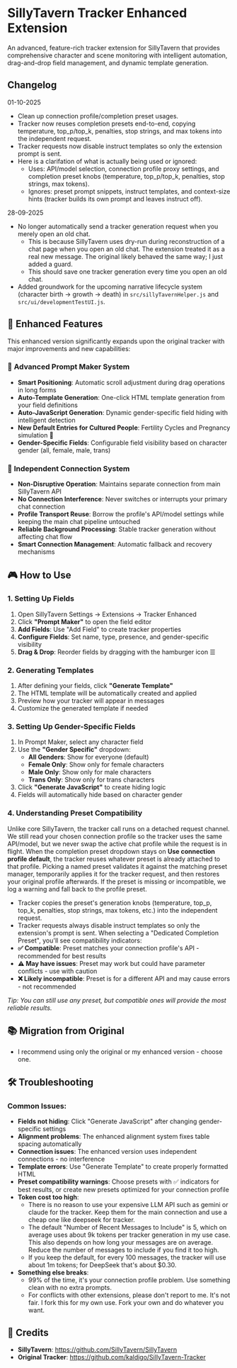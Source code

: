 # SillyTavern Tracker Enhanced Extension

An advanced, feature-rich tracker extension for SillyTavern that provides comprehensive character and scene monitoring with intelligent automation, drag-and-drop field management, and dynamic template generation.

## Changelog

01-10-2025
- Clean up connection profile/completion preset usages.
- Tracker now reuses completion presets end-to-end, copying temperature, top_p/top_k, penalties, stop strings, and max tokens into the independent request.
- Tracker requests now disable instruct templates so only the extension prompt is sent. 
- Here is a clarifation of what is actually being used or ignored:
  - Uses: API/model selection, connection profile proxy settings, and completion preset knobs (temperature, top_p/top_k, penalties, stop strings, max tokens).
  - Ignores: preset prompt snippets, instruct templates, and context-size hints (tracker builds its own prompt and leaves instruct off).

28-09-2025
- No longer automatically send a tracker generation request when you merely open an old chat.
   - This is because SillyTavern uses dry-run during reconstruction of a chat page when you open an old chat. The extension treated it as a real new message. The original likely behaved the same way; I just added a guard.
   - This should save one tracker generation every time you open an old chat.
- Added groundwork for the upcoming narrative lifecycle system (character birth → growth → death) in `src/sillyTavernHelper.js` and `src/ui/developmentTestUI.js`.

## 🚀 Enhanced Features

This enhanced version significantly expands upon the original tracker with major improvements and new capabilities:

### 🎯 **Advanced Prompt Maker System**
- **Smart Positioning**: Automatic scroll adjustment during drag operations in long forms 
- **Auto-Template Generation**: One-click HTML template generation from your field definitions
- **Auto-JavaScript Generation**: Dynamic gender-specific field hiding with intelligent detection
- **New Default Entries for Cultured People**: Fertility Cycles and Pregnancy simulation 🥵  
- **Gender-Specific Fields**: Configurable field visibility based on character gender (all, female, male, trans)

### 🔄 **Independent Connection System**  
- **Non-Disruptive Operation**: Maintains separate connection from main SillyTavern API
- **No Connection Interference**: Never switches or interrupts your primary chat connection
- **Profile Transport Reuse**: Borrow the profile's API/model settings while keeping the main chat pipeline untouched
- **Reliable Background Processing**: Stable tracker generation without affecting chat flow
- **Smart Connection Management**: Automatic fallback and recovery mechanisms

## 🎮 **How to Use**

### 1. **Setting Up Fields**
1. Open SillyTavern Settings → Extensions → Tracker Enhanced
2. Click **"Prompt Maker"** to open the field editor
3. **Add Fields**: Use "Add Field" to create tracker properties
4. **Configure Fields**: Set name, type, presence, and gender-specific visibility
5. **Drag & Drop**: Reorder fields by dragging with the hamburger icon ☰

### 2. **Generating Templates**
1. After defining your fields, click **"Generate Template"**
2. The HTML template will be automatically created and applied
3. Preview how your tracker will appear in messages
4. Customize the generated template if needed

### 3. **Setting Up Gender-Specific Fields**
1. In Prompt Maker, select any character field
2. Use the **"Gender Specific"** dropdown:
   - **All Genders**: Show for everyone (default)
   - **Female Only**: Show only for female characters
   - **Male Only**: Show only for male characters  
   - **Trans Only**: Show only for trans characters
3. Click **"Generate JavaScript"** to create hiding logic
4. Fields will automatically hide based on character gender

### 4. **Understanding Preset Compatibility**
Unlike core SillyTavern, the tracker call runs on a detached request channel. We still read your chosen connection profile so the tracker uses the same API/model, but we never swap the active chat profile while the request is in flight.
When the completion preset dropdown stays on **Use connection profile default**, the tracker reuses whatever preset is already attached to that profile. Picking a named preset validates it against the matching preset manager, temporarily applies it for the tracker request, and then restores your original profile afterwards. If the preset is missing or incompatible, we log a warning and fall back to the profile preset.
- Tracker copies the preset's generation knobs (temperature, top_p, top_k, penalties, stop strings, max tokens, etc.) into the independent request.
- Tracker requests always disable instruct templates so only the extension's prompt is sent.
When selecting a "Dedicated Completion Preset", you'll see compatibility indicators:
- **✅ Compatible**: Preset matches your connection profile's API - recommended for best results
- **⚠️ May have issues**: Preset may work but could have parameter conflicts - use with caution  
- **❌ Likely incompatible**: Preset is for a different API and may cause errors - not recommended

*Tip: You can still use any preset, but compatible ones will provide the most reliable results.*

## 📚 **Migration from Original**

- I recommend using only the original or my enhanced version - choose one. 

## 🛠️ **Troubleshooting**

### Common Issues:
- **Fields not hiding**: Click "Generate JavaScript" after changing gender-specific settings
- **Alignment problems**: The enhanced alignment system fixes table spacing automatically
- **Connection issues**: The enhanced version uses independent connections - no interference
- **Template errors**: Use "Generate Template" to create properly formatted HTML
- **Preset compatibility warnings**: Choose presets with ✅ indicators for best results, or create new presets optimized for your connection profile
- **Token cost too high**: 
   - There is no reason to use your expensive LLM API such as gemini or claude for the tracker. Keep them for the main connection and use a cheap one like deepseek for tracker. 
   - The default "Number of Recent Messages to Include" is 5, which on average uses about 9k tokens per tracker generation in my use case. This also depends on how long your messages are on average. Reduce the number of messages to include if you find it too high. 
   - If you keep the default, for every 100 messages, the tracker will use about 1m tokens; for DeepSeek that's about $0.30. 
- **Something else breaks**: 
   - 99% of the time, it's your connection profile problem. Use something clean with no extra prompts. 
   - For conflicts with other extensions, please don't report to me. It's not fair. I fork this for my own use. Fork your own and do whatever you want.  

## 📜 **Credits**

- **SillyTavern**: https://github.com/SillyTavern/SillyTavern
- **Original Tracker**: https://github.com/kaldigo/SillyTavern-Tracker

